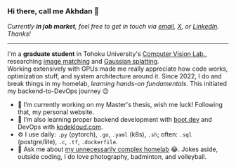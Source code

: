 ### Hi there, call me Akhdan 👋

_Currently **in job market**, feel free to get in touch via [email](mailto:contact@akhdan.dev), [X](https://x.com/akhdanfadh), or [LinkedIn](https://www.linkedin.com/in/akhdanfadh/). Thanks!_

---

I'm a **graduate student** in Tohoku University's [Computer Vision Lab.](https://www.vision.is.tohoku.ac.jp/?lang=en), researching [image matching](https://github.com/ericzzj1989/Awesome-Image-Matching) and [Gaussian splatting](https://github.com/MrNeRF/awesome-3D-gaussian-splatting).<br>
Working extensively with GPUs made me really appreciate how code works, optimization stuff, and system architecture around it. Since 2022, I do and break things in my homelab, _learning hands-on fundamentals_. This initiated my backend-to-DevOps journey 😉

- 🔭 I’m currently working on my Master's thesis, wish me luck! Following that, my personal website.
- 🌱 I’m also learning proper backend development with [boot.dev](https://www.boot.dev/) and DevOps with [kodekloud.com](https://kodekloud.com/).
- ⚙️ I use daily: `.py` (pytorch), `.go`, `.yaml` (k8s), `.sh`; often: `.sql` (postgre/lite), `.c`, `.tf`, `.dockerfile`.
- 💬 Ask me about [my unnecessarily complex homelab](homelab.jpg) 😂. Jokes aside, outside coding, I do love photography, badminton, and volleyball.

